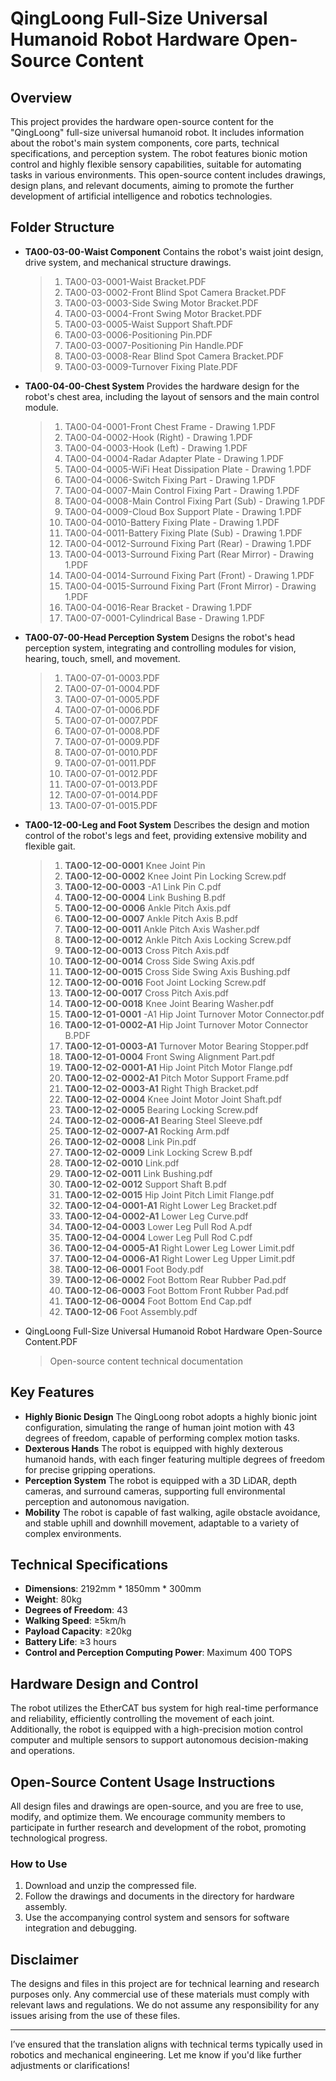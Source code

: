 # **QingLoong Full-Size Universal Humanoid Robot Hardware Open-Source Content**

## **Overview**

This project provides the hardware open-source content for the "QingLoong" full-size universal humanoid robot. It includes information about the robot's main system components, core parts, technical specifications, and perception system. The robot features bionic motion control and highly flexible sensory capabilities, suitable for automating tasks in various environments. This open-source content includes drawings, design plans, and relevant documents, aiming to promote the further development of artificial intelligence and robotics technologies.

## **Folder Structure**

- **TA00-03-00-Waist Component** Contains the robot's waist joint design, drive system, and mechanical structure drawings.

  > 1. TA00-03-0001-Waist Bracket.PDF
  > 2. TA00-03-0002-Front Blind Spot Camera Bracket.PDF
  > 3. TA00-03-0003-Side Swing Motor Bracket.PDF
  > 4. TA00-03-0004-Front Swing Motor Bracket.PDF
  > 5. TA00-03-0005-Waist Support Shaft.PDF
  > 6. TA00-03-0006-Positioning Pin.PDF
  > 7. TA00-03-0007-Positioning Pin Handle.PDF
  > 8. TA00-03-0008-Rear Blind Spot Camera Bracket.PDF
  > 9. TA00-03-0009-Turnover Fixing Plate.PDF

- **TA00-04-00-Chest System** Provides the hardware design for the robot's chest area, including the layout of sensors and the main control module.

  > 1. TA00-04-0001-Front Chest Frame - Drawing 1.PDF
  > 2. TA00-04-0002-Hook (Right) - Drawing 1.PDF
  > 3. TA00-04-0003-Hook (Left) - Drawing 1.PDF
  > 4. TA00-04-0004-Radar Adapter Plate - Drawing 1.PDF
  > 5. TA00-04-0005-WiFi Heat Dissipation Plate - Drawing 1.PDF
  > 6. TA00-04-0006-Switch Fixing Part - Drawing 1.PDF
  > 7. TA00-04-0007-Main Control Fixing Part - Drawing 1.PDF
  > 8. TA00-04-0008-Main Control Fixing Part (Sub) - Drawing 1.PDF
  > 9. TA00-04-0009-Cloud Box Support Plate - Drawing 1.PDF
  > 10. TA00-04-0010-Battery Fixing Plate - Drawing 1.PDF
  > 11. TA00-04-0011-Battery Fixing Plate (Sub) - Drawing 1.PDF
  > 12. TA00-04-0012-Surround Fixing Part (Rear) - Drawing 1.PDF
  > 13. TA00-04-0013-Surround Fixing Part (Rear Mirror) - Drawing 1.PDF
  > 14. TA00-04-0014-Surround Fixing Part (Front) - Drawing 1.PDF
  > 15. TA00-04-0015-Surround Fixing Part (Front Mirror) - Drawing 1.PDF
  > 16. TA00-04-0016-Rear Bracket - Drawing 1.PDF
  > 17. TA00-07-0001-Cylindrical Base - Drawing 1.PDF

- **TA00-07-00-Head Perception System** Designs the robot's head perception system, integrating and controlling modules for vision, hearing, touch, smell, and movement.

  > 1. TA00-07-01-0003.PDF
  > 2. TA00-07-01-0004.PDF
  > 3. TA00-07-01-0005.PDF
  > 4. TA00-07-01-0006.PDF
  > 5. TA00-07-01-0007.PDF
  > 6. TA00-07-01-0008.PDF
  > 7. TA00-07-01-0009.PDF
  > 8. TA00-07-01-0010.PDF
  > 9. TA00-07-01-0011.PDF
  > 10. TA00-07-01-0012.PDF
  > 11. TA00-07-01-0013.PDF
  > 12. TA00-07-01-0014.PDF
  > 13. TA00-07-01-0015.PDF

- **TA00-12-00-Leg and Foot System** Describes the design and motion control of the robot's legs and feet, providing extensive mobility and flexible gait.

  > 1. **TA00-12-00-0001** Knee Joint Pin
  > 2. **TA00-12-00-0002** Knee Joint Pin Locking Screw.pdf
  > 3. **TA00-12-00-0003** -A1 Link Pin C.pdf
  > 4. **TA00-12-00-0004** Link Bushing B.pdf
  > 5. **TA00-12-00-0006** Ankle Pitch Axis.pdf
  > 6. **TA00-12-00-0007** Ankle Pitch Axis B.pdf
  > 7. **TA00-12-00-0011** Ankle Pitch Axis Washer.pdf
  > 8. **TA00-12-00-0012** Ankle Pitch Axis Locking Screw.pdf
  > 9. **TA00-12-00-0013** Cross Pitch Axis.pdf
  > 10. **TA00-12-00-0014** Cross Side Swing Axis.pdf
  > 11. **TA00-12-00-0015** Cross Side Swing Axis Bushing.pdf
  > 12. **TA00-12-00-0016** Foot Joint Locking Screw.pdf
  > 13. **TA00-12-00-0017** Cross Pitch Axis.pdf
  > 14. **TA00-12-00-0018** Knee Joint Bearing Washer.pdf
  > 15. **TA00-12-01-0001** -A1 Hip Joint Turnover Motor Connector.pdf
  > 16. **TA00-12-01-0002-A1** Hip Joint Turnover Motor Connector B.PDF
  > 17. **TA00-12-01-0003-A1** Turnover Motor Bearing Stopper.pdf
  > 18. **TA00-12-01-0004** Front Swing Alignment Part.pdf
  > 19. **TA00-12-02-0001-A1** Hip Joint Pitch Motor Flange.pdf
  > 20. **TA00-12-02-0002-A1** Pitch Motor Support Frame.pdf
  > 21. **TA00-12-02-0003-A1** Right Thigh Bracket.pdf
  > 22. **TA00-12-02-0004** Knee Joint Motor Joint Shaft.pdf
  > 23. **TA00-12-02-0005** Bearing Locking Screw.pdf
  > 24. **TA00-12-02-0006-A1** Bearing Steel Sleeve.pdf
  > 25. **TA00-12-02-0007-A1** Rocking Arm.pdf
  > 26. **TA00-12-02-0008** Link Pin.pdf
  > 27. **TA00-12-02-0009** Link Locking Screw B.pdf
  > 28. **TA00-12-02-0010** Link.pdf
  > 29. **TA00-12-02-0011** Link Bushing.pdf
  > 30. **TA00-12-02-0012** Support Shaft B.pdf
  > 31. **TA00-12-02-0015** Hip Joint Pitch Limit Flange.pdf
  > 32. **TA00-12-04-0001-A1** Right Lower Leg Bracket.pdf
  > 33. **TA00-12-04-0002-A1** Lower Leg Curve.pdf
  > 34. **TA00-12-04-0003** Lower Leg Pull Rod A.pdf
  > 35. **TA00-12-04-0004** Lower Leg Pull Rod C.pdf
  > 36. **TA00-12-04-0005-A1** Right Lower Leg Lower Limit.pdf
  > 37. **TA00-12-04-0006-A1** Right Lower Leg Upper Limit.pdf
  > 38. **TA00-12-06-0001** Foot Body.pdf
  > 39. **TA00-12-06-0002** Foot Bottom Rear Rubber Pad.pdf
  > 40. **TA00-12-06-0003** Foot Bottom Front Rubber Pad.pdf
  > 41. **TA00-12-06-0004** Foot Bottom End Cap.pdf
  > 42. **TA00-12-06** Foot Assembly.pdf

- QingLoong Full-Size Universal Humanoid Robot Hardware Open-Source Content.PDF

  > Open-source content technical documentation

## **Key Features**

- **Highly Bionic Design**
  The QingLoong robot adopts a highly bionic joint configuration, simulating the range of human joint motion with 43 degrees of freedom, capable of performing complex motion tasks.
- **Dexterous Hands**
  The robot is equipped with highly dexterous humanoid hands, with each finger featuring multiple degrees of freedom for precise gripping operations.
- **Perception System**
  The robot is equipped with a 3D LiDAR, depth cameras, and surround cameras, supporting full environmental perception and autonomous navigation.
- **Mobility**
  The robot is capable of fast walking, agile obstacle avoidance, and stable uphill and downhill movement, adaptable to a variety of complex environments.

## **Technical Specifications**

- **Dimensions**: 2192mm * 1850mm * 300mm
- **Weight**: 80kg
- **Degrees of Freedom**: 43
- **Walking Speed**: ≥5km/h
- **Payload Capacity**: ≥20kg
- **Battery Life**: ≥3 hours
- **Control and Perception Computing Power**: Maximum 400 TOPS

## **Hardware Design and Control**

The robot utilizes the EtherCAT bus system for high real-time performance and reliability, efficiently controlling the movement of each joint. Additionally, the robot is equipped with a high-precision motion control computer and multiple sensors to support autonomous decision-making and operations.

## **Open-Source Content Usage Instructions**

All design files and drawings are open-source, and you are free to use, modify, and optimize them. We encourage community members to participate in further research and development of the robot, promoting technological progress.

### **How to Use**

1. Download and unzip the compressed file.
2. Follow the drawings and documents in the directory for hardware assembly.
3. Use the accompanying control system and sensors for software integration and debugging.

## **Disclaimer**

The designs and files in this project are for technical learning and research purposes only. Any commercial use of these materials must comply with relevant laws and regulations. We do not assume any responsibility for any issues arising from the use of these files.

------

I’ve ensured that the translation aligns with technical terms typically used in robotics and mechanical engineering. Let me know if you'd like further adjustments or clarifications!